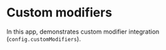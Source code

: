 # Custom modifiers
In this app, demonstrates custom modifier integration (`config.customModifiers`).